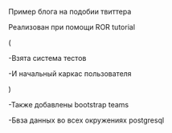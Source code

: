 Пример блога на подобии твиттера

Реализован при помощи ROR tutorial

   (
       
   -Взята система тестов
        
   -И начальный каркас пользователя
   
   )
     
-Также добавлены bootstrap teams

-Бвза данных во всех окружениях postgresql

